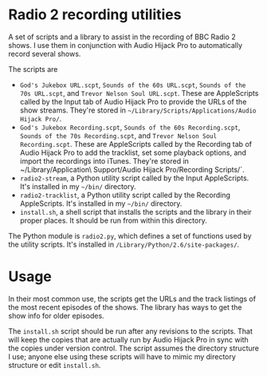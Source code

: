 # Radio 2 recording utilities #

A set of scripts and a library to assist in the recording of BBC Radio 2 shows. I use them in conjunction with Audio Hijack Pro to automatically record several shows.

The scripts are

* `God's Jukebox URL.scpt`, `Sounds of the 60s URL.scpt`, `Sounds of the 70s URL.scpt`, and `Trevor Nelson Soul URL.scpt`. These are AppleScripts called by the Input tab of Audio Hijack Pro to provide the URLs of the show streams. They're stored in `~/Library/Scripts/Applications/Audio Hijack Pro/`.
* `God's Jukebox Recording.scpt`, `Sounds of the 60s Recording.scpt`, `Sounds of the 70s Recording.scpt`, and `Trevor Nelson Soul Recording.scpt`. These are AppleScripts called by the Recording tab of Audio Hijack Pro to add the tracklist, set some playback options, and import the recordings into iTunes. They're stored in ~/Library/Application\ Support/Audio Hijack Pro/Recording Scripts/`.
* `radio2-stream`, a Python utility script called by the Input AppleScripts. It's installed in my `~/bin/` directory.
* `radio2-tracklist`, a Python utility script called by the Recording AppleScripts. It's installed in my `~/bin/` directory.
* `install.sh`, a shell script that installs the scripts and the library in their proper places. It should be run from within this directory.

The Python module is `radio2.py`, which defines a set of functions used by the utility scripts. It's installed in `/Library/Python/2.6/site-packages/`.


# Usage #

In their most common use, the scripts get the URLs and the track listings of the most recent episodes of the shows. The library has ways to get the show info for older episodes.

The `install.sh` script should be run after any revisions to the scripts. That will keep the copies that are actually run by Audio Hijack Pro in sync with the copies under version control. The script assumes the directory structure I use; anyone else using these scripts will have to mimic my directory structure or edit `install.sh`.
